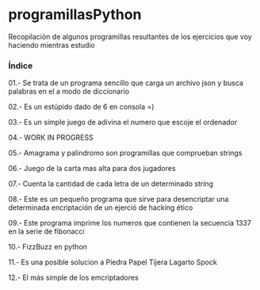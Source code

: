 # programillasPython
Recopilación de algunos programillas resultantes de los ejercicios que voy haciendo mientras estudio

### Índice

01.- Se trata de un programa sencillo que carga un archivo json y busca palabras en el a modo de diccionario

02.- Es un estúpido dado de 6 en consola =)

03.- Es un simple juego de adivina el numero que escoje el ordenador

04.- WORK IN PROGRESS

05.- Amagrama y palindromo son programillas que comprueban strings

06.- Juego de la carta mas alta para dos jugadores

07.- Cuenta la cantidad de cada letra de un determinado string

08.- Este es un pequeño programa que sirve para desencriptar una determinada encriptación de un ejerció de hacking ético

09.- Este programa imprime los numeros que contienen la secuencia 1337 en la serie de fibonacci

10.- FizzBuzz en python

11.- Es una posible solucion a Piedra Papel Tijera Lagarto Spock

12.- El más simple de los emcriptadores
